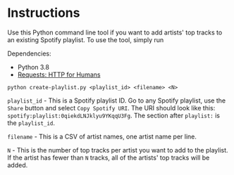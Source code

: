 # Instructions

Use this Python command line tool if you want to add artists' top tracks to an
existing Spotify playlist. To use the tool, simply run

Dependencies:
* Python 3.8
* [Requests: HTTP for Humans](https://requests.readthedocs.io/en/master/)

`python create-playlist.py <playlist_id> <filename> <N>`

`playlist_id` - This is a Spotify playlist ID. Go to any Spotify playlist, use
the `Share` button and select `Copy Spotify URI`. The URI should look like this:
`spotify:playlist:0qiekdLNJklyu9YKqqU3Fg`. The section after `playlist:` is the
`playlist_id`.

`filename` - This is a CSV of artist names, one artist name per line.

`N` - This is the number of top tracks per artist you want to add to the playlist.
If the artist has fewer than `N` tracks, all of the artists' top tracks will be added.


